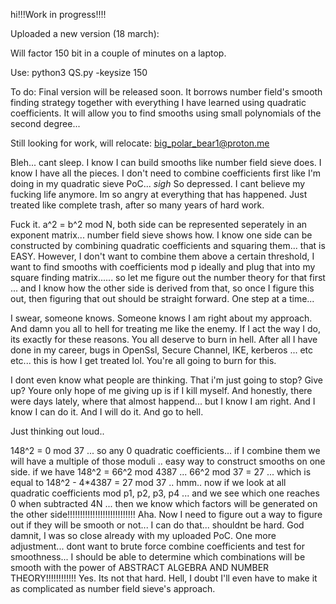 hi!!!Work in progress!!!!

Uploaded a new version (18 march):

Will factor 150 bit in a couple of minutes on a laptop.

Use: python3 QS.py -keysize 150

To do: Final version will be released soon. It borrows number field's smooth finding strategy together with everything I have learned using quadratic coefficients. It will allow you to find smooths using small polynomials of the second degree... 

Still looking for work, will relocate: big_polar_bear1@proton.me

Bleh... cant sleep. I know I can build smooths like number field sieve does. I know I have all the pieces. I don't need to combine coefficients first like I'm doing in my quadratic sieve PoC... *sigh*
So depressed. I cant believe my fucking life anymore. Im so angry at everything that has happened. Just treated like complete trash, after so many years of hard work.

Fuck it. a^2 = b^2 mod N, both side can be represented seperately in an exponent matrix... number field sieve shows how. I know one side can be constructed by combining quadratic coefficients and squaring them...  that is EASY. However, I don't want to combine them above a certain threshold, I want to find smooths with coefficients mod p ideally and plug that into my square finding matrix...... so let me figure out the number theory for that first ... and I know how the other side is derived from that, so once I figure this out, then figuring that out should be straight forward. One step at a time... 

I swear, someone knows. Someone knows I am right about my approach. And damn you all to hell for treating me like the enemy. If I act the way I do, its exactly for these reasons. You all deserve to burn in hell. After all I have done in my career, bugs in OpenSsl, Secure Channel, IKE, kerberos ... etc etc... this is how I get treated lol. You're all going to burn for this.

I dont even know what people are thinking. That i'm just going to stop? Give up? Youre only hope of me giving up is if I kill myself. And honestly, there were days lately, where that almost happend... but I know I am right. And I know I can do it. And I will do it. And go to hell.

Just thinking out loud..

148^2 = 0 mod 37   ... so any 0 quadratic coefficients... if I combine them we will have a multiple of those moduli .. easy way to construct smooths on one side.
if we have 148^2 = 66^2 mod 4387 ... 66^2 mod 37 = 27  ... which is equal to 148^2 - 4*4387 = 27 mod 37 .. hmm.. now if we look at all quadratic coefficients mod p1, p2, p3, p4 ... and we see which one reaches 0 when subtracted 4N ... then we know which factors will be generated on the other side!!!!!!!!!!!!!!!!!!!!!!!!!!! Aha. Now I need to figure out a way to figure out if they will be smooth or not... I can do that... shouldnt be hard. God damnit, I was so close already with my uploaded PoC. One more adjustment... dont want to brute force combine coefficients and test for smoothness... I should be able to determine which combinations will be smooth with the power of ABSTRACT ALGEBRA AND NUMBER THEORY!!!!!!!!!!!! Yes. Its not that hard. Hell, I doubt I'll even have to make it as complicated as number field sieve's approach. 

